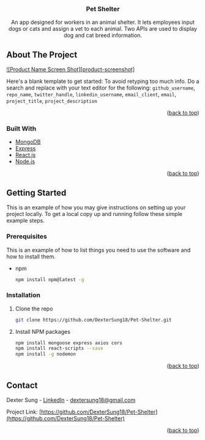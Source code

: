 <div id="top"></div>

<br />
<div align="center">

<h3 align="center">Pet Shelter</h3>

  <p align="center">
    An app designed for workers in an animal shelter. It lets employees input dogs or cats and assign a vet to each animal. Two APIs are 
    used to display dog and cat breed information.
  </p>
</div>


<!-- ABOUT THE PROJECT -->
## About The Project

[![Product Name Screen Shot][product-screenshot]](https://example.com)

Here's a blank template to get started: To avoid retyping too much info. Do a search and replace with your text editor for the following: `github_username`, `repo_name`, `twitter_handle`, `linkedin_username`, `email_client`, `email`, `project_title`, `project_description`

<p align="right">(<a href="#top">back to top</a>)</p>



### Built With


* [MongoDB](https://www.mongodb.com/)
* [Express](https://expressjs.com/)
* [React.js](https://reactjs.org/)
* [Node.js](https://nodejs.org/en/)

<p align="right">(<a href="#top">back to top</a>)</p>



<!-- GETTING STARTED -->
## Getting Started

This is an example of how you may give instructions on setting up your project locally.
To get a local copy up and running follow these simple example steps.

### Prerequisites

This is an example of how to list things you need to use the software and how to install them.
* npm
  ```sh
  npm install npm@latest -g
  ```

### Installation

1. Clone the repo
   ```sh
   git clone https://github.com/DexterSung18/Pet-Shelter.git
   ```
2. Install NPM packages
   ```sh
   npm install mongoose express axios cors
   npm install react-scripts --save
   npm install -g nodemon
   ```

<p align="right">(<a href="#top">back to top</a>)</p>


<!-- CONTACT -->
## Contact

Dexter Sung - [LinkedIn](https://www.linkedin.com/in/dexter-sung/) - dextersung18@gmail.com

Project Link: [https://github.com/DexterSung18/Pet-Shelter](https://github.com/DexterSung18/Pet-Shelter)

<p align="right">(<a href="#top">back to top</a>)</p>



